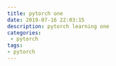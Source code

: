 ```yaml
---
title: pytorch one
date: 2019-07-16 22:03:15
description: pytorch learning one 
categories:
 - pytorch
tags: 
- pytorch
---
```


